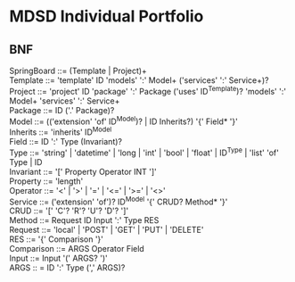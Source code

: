 # MDSD Individual Portfolio

## BNF
SpringBoard ::= (Template | Project)+  
Template ::= 'template' ID 'models' ':' Model+ ('services' ':' Service+)?  
Project ::= 'project' ID 'package' ':' Package ('uses' ID<sup>Template</sup>)? 'models' ':' Model+ 'services' ':' Service+  
Package ::= ID ('.' Package)?  
Model ::= (('extension' 'of' ID<sup>Model</sup>)? | ID Inherits?) '{' Field* '}'  
Inherits ::= 'inherits' ID<sup>Model</sup>  
Field ::= ID ':' Type (Invariant)?  
Type ::= 'string' | 'datetime' | 'long | 'int' | 'bool' | 'float' | ID<sup>Type</sup> | 'list' 'of' Type | ID  
Invariant ::= '[' Property Operator INT ']'  
Property ::= 'length'  
Operator ::= '<' | '>' | '=' | '<=' | '>=' | '<>'  
Service ::= ('extension' 'of')? ID<sup>Model</sup> '{' CRUD? Method* '}'  
CRUD ::= '[' 'C'?  'R'?  'U'?  'D'? ']'  
Method ::= Request ID Input ':' Type RES  
Request ::= 'local' | 'POST' | 'GET' | 'PUT' | 'DELETE'  
RES ::= '{' Comparison '}'  
Comparison ::= ARGS Operator Field  
Input ::= Input '(' ARGS? ')'  
ARGS :: = ID ':' Type (',' ARGS)?